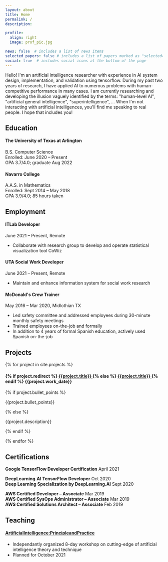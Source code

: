 ```yaml
---
layout: about
title: Home
permalink: /
description: 

profile:
  align: right
  image: prof_pic.jpg

news: false  # includes a list of news items
selected_papers: false # includes a list of papers marked as "selected={true}"
social: true  # includes social icons at the bottom of the page
---
```


Hello! I'm an artificial intelligence researcher with experience in AI system design, implementation, and validation using tensorflow. During my past two years of research, I have applied AI to numerous problems with human-competitive performance in many cases. I am currently researching and developing the illusion vaguely identified by the terms: "human-level AI", "artificial general intelligence", "superintelligence", ... When I'm not interacting with artificial intelligences, you'll find me speaking to real people. I hope that includes you!

## Education

#### **The University of Texas at Arlington**<br>
B.S. Computer Science<br>
Enrolled: June 2020 – Present<br>
GPA 3.7/4.0; graduate Aug 2022<br>

#### **Navarro College**<br>
A.A.S. in Mathematics<br>
Enrolled: Sept 2014 – May 2018<br>
GPA 3.9/4.0; 85 hours taken<br>

## Employment

#### **ITLab** Developer<br>
June 2021 – Present, Remote<br>
- Collaborate with research group to develop and operate statistical
visualization tool CoWiz

#### **UTA Social Work** Developer<br>
June 2021 – Present, Remote<br>
- Maintain and enhance information system for social work research

#### **McDonald's** Crew Trainer<br>
May 2016 – Mar 2020, Midlothian TX<br>
- Led safety committee and addressed employees during 30-minute monthly
safety meetings
- Trained employees on-the-job and formally
- In addition to 4 years of formal Spanish education, actively used Spanish on-the-job

## Projects

{% for project in site.projects %}
  <div>
    <h4>
      {% if project.redirect %}
      <a href="{{ project.redirect }}" target="_blank">
        <b>{{project.title}}</b>
      </a>
      {% else %}
      <a href="{{ project.url | relative_url }}">
        <b>{{project.title}}</b>
      </a>
      {% endif %}
      {{project.work_date}}
    </h4>
    {% if project.bullet_points %}
    <p>
      {{project.bullet_points}}
    </p>
    {% else %}
      <p>{{project.description}}</p>
    {% endif %}
  </div>

{% endfor %}

## Certifications

**Google TensorFlow Developer Certification** April 2021<br>

**DeepLearning.AI TensorFlow Developer** Oct 2020<br>
**Deep Learning Specialization by DeepLearning.AI** Sept 2020<br>

**AWS Certified Developer – Associate** Mar 2019<br>
**AWS Certified SysOps Administrator – Associate** Mar 2019<br>
**AWS Certified Solutions Architect – Associate** Feb 2019<br>

## Teaching

#### [**ArtificialIntelligence:PrincipleandPractice**](https://jacobfv.github.io/Artificial-Intelligence-Principle-and-Practice/)<br>
- Independantly organized 8-day workshop on cutting-edge of artificial intelligence theory and technique
- Planned for October 2021